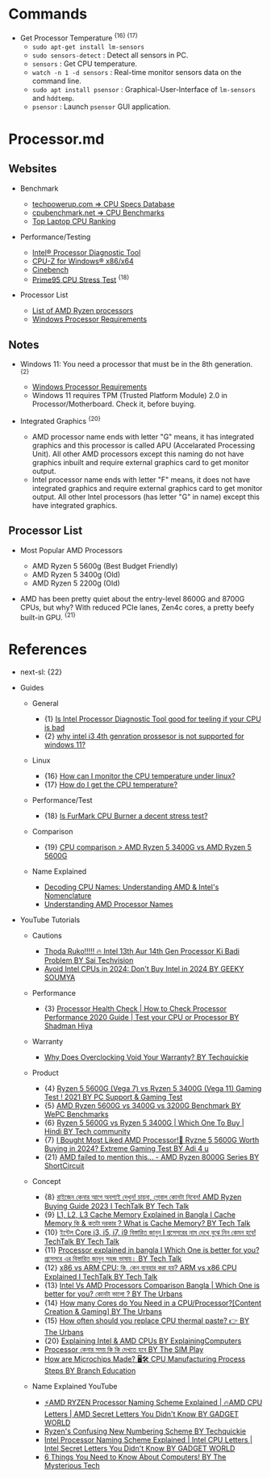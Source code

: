 # Commands

* Get Processor Temperature <sup>{16} {17}</sup>
  * `sudo apt-get install lm-sensors`
  * `sudo sensors-detect` : Detect all sensors in PC.
  * `sensors` : Get CPU temperature.
  * `watch -n 1 -d sensors` : Real-time monitor sensors data on the command line.
  * `sudo apt install psensor` : Graphical-User-Interface of `lm-sensors` and `hddtemp`.
  * `psensor` : Launch `psensor` GUI application.

# Processor.md

## Websites

* Benchmark
  * [techpowerup.com => CPU Specs Database](https://www.techpowerup.com/cpu-specs/)
  * [cpubenchmark.net => CPU Benchmarks](https://www.cpubenchmark.net/)
  * [Top Laptop CPU Ranking](https://laptopmedia.com/top-laptop-cpu-ranking/)

* Performance/Testing
  * [Intel® Processor Diagnostic Tool](https://www.intel.com/content/www/us/en/download/15951/intel-processor-diagnostic-tool.html)
  * [CPU-Z for Windows® x86/x64](https://www.cpuid.com/softwares/cpu-z.html)
  * [Cinebench](https://www.maxon.net/en/cinebench)
  * [Prime95 CPU Stress Test](https://www.mersenne.org/download/) <sup>{18}</sup>

* Processor List
  * [List of AMD Ryzen processors](https://en.wikipedia.org/wiki/List_of_AMD_Ryzen_processors)
  * [Windows Processor Requirements](https://learn.microsoft.com/en-us/windows-hardware/design/minimum/windows-processor-requirements)
  
## Notes

* Windows 11: You need a processor that must be in the 8th generation. <sup>{2}</sup>
  * [Windows Processor Requirements](https://learn.microsoft.com/en-us/windows-hardware/design/minimum/windows-processor-requirements)
  * Windows 11 requires TPM (Trusted Platform Module) 2.0 in Processor/Motherboard. Check it, before buying.
  
* Integrated Graphics <sup>{20}</sup>
  * AMD processor name ends with letter "G" means, it has integrated graphics and this processor is called APU (Accelarated Processing Unit). All other AMD processors except this naming do not have graphics inbuilt and require external graphics card to get monitor output.
  * Intel processor name ends with letter "F" means, it does not have integrated graphics and require external graphics card to get monitor output. All other Intel processors (has letter "G" in name) except this have integrated graphics.

## Processor List

* Most Popular AMD Processors
  * AMD Ryzen 5 5600g (Best Budget Friendly)
  * AMD Ryzen 5 3400g (Old)
  * AMD Ryzen 5 2200g (Old)

* AMD has been pretty quiet about the entry-level 8600G and 8700G CPUs, but why? With reduced PCIe lanes, Zen4c cores, a pretty beefy built-in GPU. <sup>{21}</sup>

# References

* next-sl: {22}

* Guides

  * General
    * {1} [Is Intel Processor Diagnostic Tool good for teeling if your CPU is bad](https://www.reddit.com/r/techsupport/comments/w5rkiq/is_intel_processor_diagnostic_tool_good_for/)
    * {2} [why intel i3 4th genration prossesor is not supported for windows 11?](https://learn.microsoft.com/en-us/answers/questions/566212/why-intel-i3-4th-genration-prossesor-is-not-suppor)

  * Linux
    * {16} [How can I monitor the CPU temperature under linux?](https://superuser.com/questions/25176/how-can-i-monitor-the-cpu-temperature-under-linux)
    * {17} [How do I get the CPU temperature?](https://askubuntu.com/questions/15832/how-do-i-get-the-cpu-temperature)

  * Performance/Test
    * {18} [Is FurMark CPU Burner a decent stress test?](https://www.reddit.com/r/buildapc/comments/tm2yxn/is_furmark_cpu_burner_a_decent_stress_test/)

  * Comparison
    * {19} [CPU comparison > AMD Ryzen 5 3400G vs AMD Ryzen 5 5600G](https://versus.com/en/amd-ryzen-5-3400g-vs-amd-ryzen-5-5600g)

  * Name Explained
    * [Decoding CPU Names: Understanding AMD & Intel's Nomenclature](https://primetechsupport.com/blogs/gaming-pc-repairs/decoding-cpu-names-understanding-amd-intels-nomenclature)
    * [Understanding AMD Processor Names](https://medium.com/@meCreator/01-understanding-amd-processor-names-3a89261dcd99)

* YouTube Tutorials

  * Cautions
    * [Thoda Ruko!!!!! 🔥 Intel 13th Aur 14th Gen Processor Ki Badi Problem BY Sai Techvision](https://www.youtube.com/watch?v=U4eMQEWNGfU)
    * [Avoid Intel CPUs in 2024: Don't Buy Intel in 2024 BY GEEKY SOUMYA](https://www.youtube.com/watch?v=TuDwshNh9wA)

  * Performance
    * {3} [Processor Health Check | How to Check Processor Performance 2020 Guide | Test your CPU or Processor BY Shadman Hiya](https://www.youtube.com/watch?v=TIB4M4LuCKs)

  * Warranty
    * [Why Does Overclocking Void Your Warranty? BY Techquickie](https://www.youtube.com/watch?v=TsRWeOPw0vk)

  * Product
    * {4} [Ryzen 5 5600G (Vega 7) vs Ryzen 5 3400G (Vega 11) Gaming Test ! 2021 BY PC Support & Gaming Test](https://www.youtube.com/watch?v=OAr52MDKRx8)
    * {5} [AMD Ryzen 5600G vs 3400G vs 3200G Benchmark BY WePC Benchmarks](https://www.youtube.com/watch?v=RNHUMY31-2E)
    * {6} [Ryzen 5 5600G vs Ryzen 5 3400G | Which One To Buy | Hindi BY Tech community](https://www.youtube.com/watch?v=M-TtABtTSp8)
    * {7} [I Bought Most Liked AMD Processor!🤩 Ryzne 5 5600G Worth Buying in 2024? Extreme Gaming Test BY Adi 4 u](https://www.youtube.com/watch?v=ID0TEEZ5LHc)
    * {21} [AMD failed to mention this... - AMD Ryzen 8000G Series BY ShortCircuit](https://www.youtube.com/watch?v=chwFYURKmIY)

  * Concept
    * {8} [রাইজেন কেনার আগে অবশ্যই দেখুন! চায়না, গ্লোবাল কোনটা নিবেন! AMD Ryzen Buying Guide 2023 I TechTalk BY Tech Talk](https://www.youtube.com/watch?v=Kl4Tra8ONbI)
    * {9} [L1, L2, L3 Cache Memory Explained in Bangla I Cache Memory কি & কতটা দরকার ? What is Cache Memory? BY Tech Talk](https://www.youtube.com/watch?v=a0ua6kS_Mj8)
    * {10} [ইন্টেল Core i3, i5, i7, i9 বিস্তারিত জানুন I প্রসেসরের নাম দেখে বুঝে নিন কেমন হবে! TechTalk BY Tech Talk](https://www.youtube.com/watch?v=sxQQxGRjLdg)
    * {11} [Processor explained in bangla I Which One is better for you? প্রসেসরে এর বিস্তারিত জানুন সহজ ভাষায়। BY Tech Talk](https://www.youtube.com/watch?v=I9f-IrShxXw)
    * {12} [x86 vs ARM CPU: কি, কেন ব্যবহার করা হয়? ARM vs x86 CPU Explained I TechTalk BY Tech Talk](https://www.youtube.com/watch?v=S138piIDXWk)
    * {13} [Intel Vs AMD Processors Comparison Bangla | Which One is better for you? কোনটা ভালো ? BY The Urbans](https://www.youtube.com/watch?v=2h0zf7GKQrQ)
    * {14} [How many Cores do You Need in a CPU/Processor?[Content Creation & Gaming] BY The Urbans](https://www.youtube.com/watch?v=9jdnfv40sHE)
    * {15} [How often should you replace CPU thermal paste? 👉 BY The Urbans](https://www.youtube.com/watch?v=c1q97k1NVK8)
    * {20} [Explaining Intel & AMD CPUs BY ExplainingComputers](https://www.youtube.com/watch?v=QcxNdXnahOM)
    * [Processor কেনার সময় কি কি দেখতে হবে BY The SIM Play](https://www.youtube.com/watch?v=7jyIptvd8e0)
    * [How are Microchips Made? 🖥️🛠️ CPU Manufacturing Process Steps BY Branch Education](https://www.youtube.com/watch?v=dX9CGRZwD-w)

  * Name Explained YouTube
    * [⚡AMD RYZEN Processor Naming Scheme Explained | 🔥AMD CPU Letters | AMD Secret Letters You Didn't Know BY GADGET WORLD](https://www.youtube.com/watch?v=J9NzzV_-G_A)
    * [Ryzen's Confusing New Numbering Scheme BY Techquickie](https://www.youtube.com/watch?v=oErJG3fThF0)
    * [Intel Processor Naming Scheme Explained | Intel CPU Letters | Intel Secret Letters You Didn't Know BY GADGET WORLD](https://www.youtube.com/watch?v=uRBmLb5lhrE)
    * [6 Things You Need to Know About Computers! BY The Mysterious Tech](https://www.youtube.com/watch?v=p86QAKTSalE)
